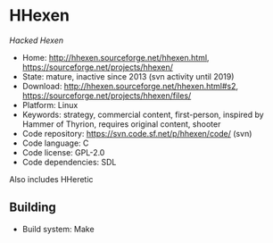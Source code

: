 # HHexen

_Hacked Hexen_

- Home: http://hhexen.sourceforge.net/hhexen.html, https://sourceforge.net/projects/hhexen/
- State: mature, inactive since 2013 (svn activity until 2019)
- Download: http://hhexen.sourceforge.net/hhexen.html#s2, https://sourceforge.net/projects/hhexen/files/
- Platform: Linux
- Keywords: strategy, commercial content, first-person, inspired by Hammer of Thyrion, requires original content, shooter
- Code repository: https://svn.code.sf.net/p/hhexen/code/ (svn)
- Code language: C
- Code license: GPL-2.0
- Code dependencies: SDL

Also includes HHeretic

## Building

- Build system: Make
